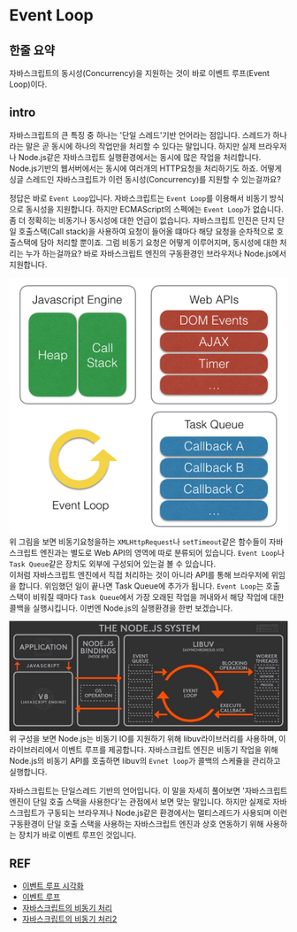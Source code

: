 # Event Loop

## 한줄 요약
자바스크립트의 동시성(Concurrency)을 지원하는 것이 바로 이벤트 루프(Event Loop)이다.


## intro
자바스크립트의 큰 특징 중 하나는 '단일 스레드'기반 언어라는 점입니다. 스레드가 하나라는 말은 곧 동시에 하나의 작업만을 처리할 수 있다는 말입니다. 하지만 실제 브라우저나 Node.js같은 자바스크립트 실행환경에서는 동시에 많은 작업을 처리합니다.  
Node.js기반의 웹서버에서는 동시에 여러개의 HTTP요청을 처리하기도 하죠. 어떻게 싱글 스레드인 자바스크립트가 이런 동시성(Concurrency)를 지원할 수 있는걸까요?

정답은 바로 `Event Loop`입니다. 자바스크립트는 `Event Loop`를 이용해서 비동기 방식으로 동시성을 지원합니다. 하지만 ECMAScript의 스펙에는 `Event Loop`가 없습니다. 좀 더 정확히는 비동기나 동시성에 대한 언급이 없습니다. 자바스크립트 인진은 단지 단일 호출스택(Call stack)을 사용하여 요청이 들어올 떄마다 해당 요청을 순차적으로 호출스택에 담아 처리할 뿐이죠. 그럼 비동기 요청은 어떻게 이루어지며, 동시성에 대한 처리는 누가 하는걸까요? 바로 자바스크립트 엔진의 구동환경인 브라우저나 Node.js에서 지원합니다.  


![](/resource/img/javascript/browerEnv.png)  
위 그림을 보면 비동기요청을하는 `XMLHttpRequest`나 `setTimeout`같은 함수들이 자바스크립트 엔진과는 별도로 Web API의 영역에 따로 분류되어 있습니다. `Event Loop`나 `Task Queue`같은 장치도 외부에 구성되어 있는걸 볼 수 있습니다.  
이처럼 자바스크립트 엔진에서 직접 처리하는 것이 아니라  API를 통해 브라우저에 위임을 합니다.  위임했던 일이 끝나면 Task Queue에 추가가 됩니다. `Event Loop`는 호출 스택이 비워질 때마다 `Task Queue`에서 가장 오래된 작업을 꺼내와서 해당 작업에 대한 콜백을 실행시킵니다. 
이번엔 Node.js의 실행환경을 한번 보겠습니다.

![](/resource/img/javascript/nodeEnv.jpg)  
위 구성을 보면 Node.js는 비동기 IO를 지원하기 위해 libuv라이브러리를 사용하며, 이 라이브러리에서 이벤트 루프를 제공합니다. 자바스크립트 엔진은 비동기 작업을 위해 Node.js의 비동기 API를 호출하면 libuv의 `Evnet loop`가 콜백의 스케쥴을 관리하고 실행합니다.  

자바스크립트는 단일스레드 기반의 언어입니다. 이 말을 자세히 풀어보면 '자바스크립트 엔진이 단일 호출 스택을 사용한다'는 관점에서 보면 맞는 말입니다. 하지만 실제로 자바스크립트가 구동되는 브라우져나 Node.js같은 환경에서는 멀티스레드가 사용되며 이런 구동환경이 단일 호출 스택을 사용하는 자바스크립트 엔진과 상호 연동하기 위해 사용하는 장치가 바로 이벤트 루프인 것입니다.



## REF
- [이벤트 루프 시각화]( http://latentflip.com/loupe/ )
- [이벤트 루프](https://meetup.toast.com/posts/89)
- [자바스크립트의 비동기 처리](https://helloworldjavascript.net/pages/285-async.html)
- [자바스크립트의 비동기 처리2](http://sculove.github.io/blog/2018/01/18/javascriptflow/)

